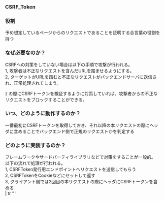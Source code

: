 ### CSRF_Token
<!-- {ISSUEタイトル}.md になります -->
<!-- ISSUEラベル名に対応するディレクトリに格納されます -->
<!-- ISSUEタイトルに`###`を足して、descriptionの1行目に自動追記します -->
### 役割
予め想定しているページからのリクエストであることを証明する合言葉の役割を持つ

### なぜ必要なのか？
CSRFへの対策をしていない場合は以下の手順で攻撃が行われる。  
1, 攻撃者は不正なリクエストを含んだURLを踏ませるようにする。  
2, ターゲットがURLを踏むと不正なリクエストがバックエンドサーバに送信され、正常処理されてしまう。  

`2` の際にCSRFトークンを検証するように対策していれば、攻撃者からの不正なリクエストをブロックすることができる。  

### いつ、どのように動作するのか？
一番最初にCSRFトークンを取得しておき、それ以降の本リクエストの際にヘッダに含めることでバックエンド側で正規のリクエストかを判定する

### どのように実装するのか？
フレームワークやサードパーティライブラリなどで対策をすることが一般的。  
以下の流れで処理が行われる。  
1, CSRFToken発行用エンドポイントへリクエストを送信してもらう  
2, CSRFTokenをCookieなどにセットして返す  
3, クライアント側では2回目の本リクエストの際にヘッダにCSRFトークンを含める  
 | tr " ' 
